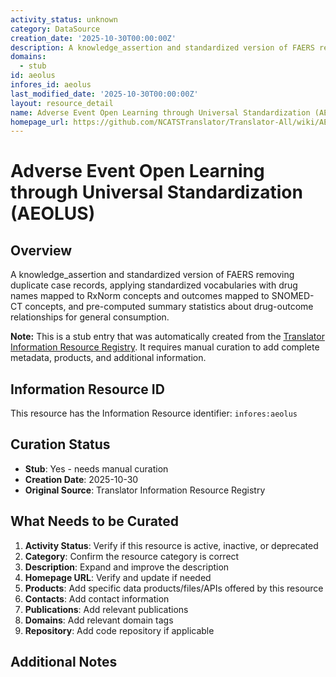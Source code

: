 ```yaml
---
activity_status: unknown
category: DataSource
creation_date: '2025-10-30T00:00:00Z'
description: A knowledge_assertion and standardized version of FAERS removing duplicate case records, applying standardized vocabularies with drug names mapped to RxNorm concepts and outcomes mapped to SNOMED-CT concepts, and pre-computed summary statistics about drug-outcome relationships for general consumption.
domains:
  - stub
id: aeolus
infores_id: aeolus
last_modified_date: '2025-10-30T00:00:00Z'
layout: resource_detail
name: Adverse Event Open Learning through Universal Standardization (AEOLUS)
homepage_url: https://github.com/NCATSTranslator/Translator-All/wiki/AEOLUS
---
```


# Adverse Event Open Learning through Universal Standardization (AEOLUS)

## Overview

A knowledge_assertion and standardized version of FAERS removing duplicate case records, applying standardized vocabularies with drug names mapped to RxNorm concepts and outcomes mapped to SNOMED-CT concepts, and pre-computed summary statistics about drug-outcome relationships for general consumption.

**Note:** This is a stub entry that was automatically created from the [Translator Information Resource Registry](https://biolink.github.io/information-resource-registry/). It requires manual curation to add complete metadata, products, and additional information.

## Information Resource ID

This resource has the Information Resource identifier: `infores:aeolus`

## Curation Status

- **Stub**: Yes - needs manual curation
- **Creation Date**: 2025-10-30
- **Original Source**: Translator Information Resource Registry

## What Needs to be Curated

1. **Activity Status**: Verify if this resource is active, inactive, or deprecated
2. **Category**: Confirm the resource category is correct
3. **Description**: Expand and improve the description
4. **Homepage URL**: Verify and update if needed
5. **Products**: Add specific data products/files/APIs offered by this resource
6. **Contacts**: Add contact information
7. **Publications**: Add relevant publications
8. **Domains**: Add relevant domain tags
9. **Repository**: Add code repository if applicable

## Additional Notes
